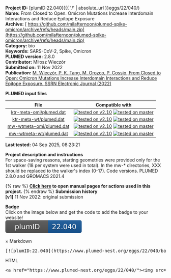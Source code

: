 **Project ID:** [plumID:22.040]({{ '/' | absolute_url }}eggs/22/040/)  
**Name:**  From Closed to Open. Omicron Mutations Increase Interdomain Interactions and Reduce Epitope Exposure  
**Archive:** [ https://github.com/milafternoon/plumed-spike-omicron/archive/refs/heads/main.zip](https://github.com/milafternoon/plumed-spike-omicron/archive/refs/heads/main.zip)  
**Category:**  bio  
**Keywords:**  SARS-CoV-2, Spike, Omicron  
**PLUMED version:**  2.8.0  
**Contributor:**  Miłosz Wieczór  
**Submitted on:** 11 Nov 2022  
**Publication:** [M. Wieczór, P. K. Tang, M. Orozco, P. Cossio, From Closed to Open: Omicron Mutations Increase Interdomain Interactions and Reduce Epitope Exposure. SSRN Electronic Journal (2022)](http://dx.doi.org/10.2139/ssrn.4229512)  
  
**PLUMED input files**  
  
| File     | Compatible with |  
|:--------:|:--------:|  
| [ktr-meta-omi/plumed.dat](./data/ktr-meta-omi/plumed.dat.md) |  [![tested on v2.10](https://img.shields.io/badge/v2.10-passing-green.svg)](data/ktr-meta-omi/plumed.dat.plumed.stderr) [![tested on master](https://img.shields.io/badge/master-passing-green.svg)](data/ktr-meta-omi/plumed.dat.plumed_master.stderr) |  
| [ktr-meta-wt/plumed.dat](./data/ktr-meta-wt/plumed.dat.md) |  [![tested on v2.10](https://img.shields.io/badge/v2.10-passing-green.svg)](data/ktr-meta-wt/plumed.dat.plumed.stderr) [![tested on master](https://img.shields.io/badge/master-passing-green.svg)](data/ktr-meta-wt/plumed.dat.plumed_master.stderr) |  
| [mw-wtmeta-omi/plumed.dat](./data/mw-wtmeta-omi/plumed.dat.md) |  [![tested on v2.10](https://img.shields.io/badge/v2.10-passing-green.svg)](data/mw-wtmeta-omi/plumed.dat.plumed.stderr) [![tested on master](https://img.shields.io/badge/master-passing-green.svg)](data/mw-wtmeta-omi/plumed.dat.plumed_master.stderr) |  
| [mw-wtmeta-wt/plumed.dat](./data/mw-wtmeta-wt/plumed.dat.md) |  [![tested on v2.10](https://img.shields.io/badge/v2.10-passing-green.svg)](data/mw-wtmeta-wt/plumed.dat.plumed.stderr) [![tested on master](https://img.shields.io/badge/master-passing-green.svg)](data/mw-wtmeta-wt/plumed.dat.plumed_master.stderr) |  
  
**Last tested:**  04 Sep 2025, 08:23:21
  
**Project description and instructions**  
For space-saving reasons, starting geometries were provided only for the 1st walker (18 per system were used in total). In the mw-* directories, XXX should be replaced to the walker's index (0-17). Code versions. PLUMED 2.8.0 and GROMACS 2021.4

  
{% raw %}
<b><a href="https://www.plumed.org/doc-master/user-doc/html/actionlist/?actions=WHOLEMOLECULES,METAD,LOWER_WALLS,PCAVARS,PRINT,UPPER_WALLS" target="_blank">Click here</a> to open manual pages for actions used in this project.</b>
{% endraw %}
**Submission history**  
**[v1]** 11 Nov 2022: original submission  
  
**Badge**  
Click on the image below and get the code to add the badge to your website!  
<img src="./badge.svg" alt="plumeDnest:22.040" id="myBtn" class="badge">
<div id="myModal" class="modal">
  <div class="modal-content">
    <span class="close">&times;</span>
    Markdown<pre>[![plumID:22.040](https://www.plumed-nest.org/eggs/22/040/badge.svg)](https://www.plumed-nest.org/eggs/22/040/)</pre>
    HTML<pre>&lt;a href="https://www.plumed-nest.org/eggs/22/040/"&gt;&lt;img src="https://www.plumed-nest.org/eggs/22/040/badge.svg" alt="plumID:22.040"&gt;&lt;/a&gt;</pre>
  </div>
</div>
